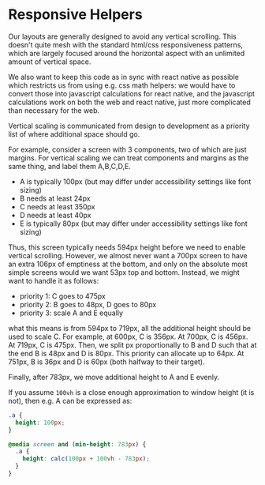 # Responsive Helpers

Our layouts are generally designed to avoid any vertical scrolling. This
doesn't quite mesh with the standard html/css responsiveness patterns,
which are largely focused around the horizontal aspect with an unlimited
amount of vertical space.

We also want to keep this code as in sync with react native as possible which
restricts us from using e.g. css math helpers: we would have to convert those
into javascript calculations for react native, and the javascript calculations
work on both the web and react native, just more complicated than necessary
for the web.

Vertical scaling is communicated from design to development as a priority list
of where additional space should go.

For example, consider a screen with 3 components, two of which are just margins.
For vertical scaling we can treat components and margins as the same thing, and
label them A,B,C,D,E.

- A is typically 100px (but may differ under accessibility settings like font sizing)
- B needs at least 24px
- C needs at least 350px
- D needs at least 40px
- E is typically 80px (but may differ under accessibility settings like font sizing)

Thus, this screen typically needs 594px height before we need to enable vertical
scrolling. However, we almost never want a 700px screen to have an extra 106px
of emptiness at the bottom, and only on the absolute most simple screens would we
want 53px top and bottom. Instead, we might want to handle it as follows:

- priority 1: C goes to 475px
- priority 2: B goes to 48px, D goes to 80px
- priority 3: scale A and E equally

what this means is from 594px to 719px, all the additional height should
be used to scale C. For example, at 600px, C is 356px. At 700px,
C is 456px. At 719px, C is 475px. Then, we split px proportionally to B
and D such that at the end B is 48px and D is 80px. This priority can
allocate up to 64px. At 751px, B is 36px and D is 60px (both halfway to
their target).

Finally, after 783px, we move additional height to A and E evenly.

If you assume `100vh` is a close enough approximation to window height (it is
not), then e.g. A can be expressed as:

```css
.a {
  height: 100px;
}

@media screen and (min-height: 783px) {
  .a {
    height: calc(100px + 100vh - 783px);
  }
}
```

